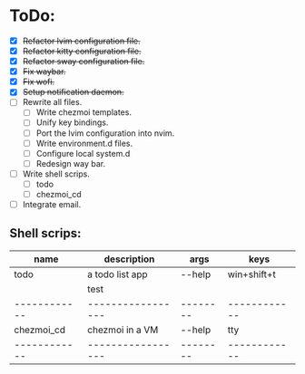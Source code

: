 # ToDo:

* [X] ~~Refactor lvim configuration file.~~
* [X] ~~Refactor kitty configuration file.~~
* [X] ~~Refactor sway configuration file.~~
* [X] ~~Fix waybar.~~
* [X] ~~Fix wofi.~~
* [X] ~~Setup notification daemon.~~
* [ ] Rewrite all files.
    * [ ] Write chezmoi templates.
    * [ ] Unify key bindings.
    * [ ] Port the lvim configuration into nvim.
    * [ ] Write environment.d files.
    * [ ] Configure local system.d
    * [ ] Redesign way bar.
* [ ] Write shell scrips.
    * [ ] todo
    * [ ] chezmoi_cd
* [ ] Integrate email.

## Shell scrips:

|name        | description     | args   | keys       |
|------------|-----------------|--------|------------|
| todo       | a todo list app | --help | win+shift+t|
|            | test            |        |            |
|------------|-----------------|--------|------------|
| chezmoi_cd | chezmoi in a VM | --help | tty        |
|------------|-----------------|--------|------------|

<!-- ||||| -->
